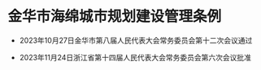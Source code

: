 # 金华市海绵城市规划建设管理条例

- 2023年10月27日金华市第八届人民代表大会常务委员会第十二次会议通过

- 2023年11月24日浙江省第十四届人民代表大会常务委员会第六次会议批准

<!-- INFO END -->

​

​

​
